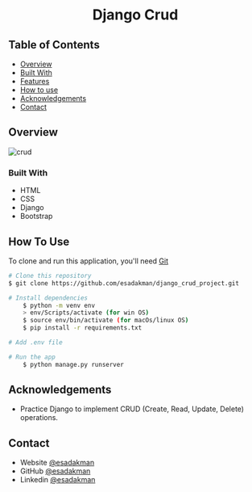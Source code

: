 <!-- Please update value in the {}  -->

<h1 align="center">Django Crud</h1>

<div align="center">
  <!-- <h3>
    <a href="https://esadakman-django-crud.herokuapp.com/">
      Demo
    </a>
     | 
    <a href="https://github.com/esadakman/django_crud_project">
      Project
    </a>
 
  </h3> -->
</div>

<!-- TABLE OF CONTENTS -->

## Table of Contents

- [Overview](#overview)
- [Built With](#built-with)
- [Features](#features)
- [How to use](#how-to-use)
- [Acknowledgements](#acknowledgements)
- [Contact](#contact)

<!-- OVERVIEW -->

## Overview

![crud](https://user-images.githubusercontent.com/98649983/188640885-35c1c086-f852-4cb0-be13-71f60ec37e0f.gif)


### Built With

<!-- This section should list any major frameworks that you built your project using. Here are a few examples.-->

- HTML
- CSS 
- Django
- Bootstrap

## How To Use

<!-- This is an example, please update according to your application -->

To clone and run this application, you'll need [Git](https://git-scm.com)

```bash
# Clone this repository
$ git clone https://github.com/esadakman/django_crud_project.git

# Install dependencies
    $ python -m venv env
    > env/Scripts/activate (for win OS)
    $ source env/bin/activate (for macOs/linux OS)
    $ pip install -r requirements.txt

# Add .env file

# Run the app
    $ python manage.py runserver
```

## Acknowledgements

- Practice Django to implement CRUD (Create, Read, Update, Delete) operations.

## Contact

- Website [@esadakman](https://esadakman.github.io/)
- GitHub [@esadakman](https://github.com/esadakman)
- Linkedin [@esadakman](https://www.linkedin.com/in/esadakman/)


